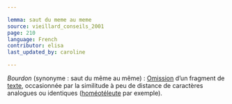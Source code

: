 ```yaml
---

lemma: saut du meme au meme
source: vieillard_conseils_2001
page: 210
language: French
contributor: elisa
last_updated_by: caroline

---
```


_Bourdon_ (synonyme : saut du même au même) : [Omission](omission.html) d’un fragment de [texte](text.html), occasionnée par la similitude à peu de distance de caractères analogues ou identiques ([homéotéleute](homoeoteleuton.html) par exemple).
